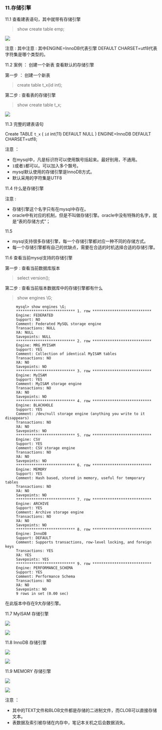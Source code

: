 ### 11.存储引擎

11.1 查看建表语句，其中就带有存储引擎
> show create table emp;

![](https://gitee.com/YunboCheng/imageBad/raw/master/image/20210608143726.png)

注意 : 其中注意 : 其中ENGINE=InnoDB代表引擎 DEFAULT CHARSET=utf8代表字符集是哪个类型的。

11.2 案例 ： 创建一个新表 查看默认的存储引擎

第一步 ： 创建一个新表
> create table t_x(id int);

第二步 : 查看表的存储引擎
> show create table t_x;

![](https://gitee.com/YunboCheng/imageBad/raw/master/image/20210608144319.png)

11.3 完整的建表语句

Create  TABLE `t_x` (
`id` int(11) DEFAULT NULL
) ENGINE=InnoDB DEFAULT CHARSET=utf8;

注意 ：
- 在mysql中，凡是标识符可以使用飘号括起来。最好别用，不通用。
- `1`或者``1``都可以。可以加入多个飘号。
- mysql默认使用的存储引擎是InnoDB方式。
- 默认采用的字符集是UTF8

11.4 什么是存储引擎

注意 :
- 存储引擎这个名字只有在mysql中存在。
- oracle中有对应的机制，但是不叫做存储引擎。oracle中没有特殊的名字，就是“表的存储方式”；

11.5
- mysql支持很多存储引擎，每一个存储引擎都对应一种不同的存储方式。
- 每一个存储引擎都有自己的优缺点，需要在合适的时机选择合适的存储引擎。

11.6 查看当前mysql支持的存储引擎

第一步 : 查看当前数据库版本
> select version();

第二步 : 查看当前版本数据库中的存储引擎都有什么
> show engines \G;

         mysql> show engines \G;
         *************************** 1. row ***************************
         Engine: FEDERATED
         Support: NO
         Comment: Federated MySQL storage engine
         Transactions: NULL
         XA: NULL
         Savepoints: NULL
         *************************** 2. row ***************************
         Engine: MRG_MYISAM
         Support: YES
         Comment: Collection of identical MyISAM tables
         Transactions: NO
         XA: NO
         Savepoints: NO
         *************************** 3. row ***************************
         Engine: MyISAM
         Support: YES
         Comment: MyISAM storage engine
         Transactions: NO
         XA: NO
         Savepoints: NO
         *************************** 4. row ***************************
         Engine: BLACKHOLE
         Support: YES
         Comment: /dev/null storage engine (anything you write to it disappears)
         Transactions: NO
         XA: NO
         Savepoints: NO
         *************************** 5. row ***************************
         Engine: CSV
         Support: YES
         Comment: CSV storage engine
         Transactions: NO
         XA: NO
         Savepoints: NO
         *************************** 6. row ***************************
         Engine: MEMORY
         Support: YES
         Comment: Hash based, stored in memory, useful for temporary tables
         Transactions: NO
         XA: NO
         Savepoints: NO
         *************************** 7. row ***************************
         Engine: ARCHIVE
         Support: YES
         Comment: Archive storage engine
         Transactions: NO
         XA: NO
         Savepoints: NO
         *************************** 8. row ***************************
         Engine: InnoDB
         Support: DEFAULT
         Comment: Supports transactions, row-level locking, and foreign keys
         Transactions: YES
         XA: YES
         Savepoints: YES
         *************************** 9. row ***************************
         Engine: PERFORMANCE_SCHEMA
         Support: YES
         Comment: Performance Schema
         Transactions: NO
         XA: NO
         Savepoints: NO
         9 rows in set (0.00 sec)

在此版本中存在9大存储引擎。

11.7 MyISAM 存储引擎

![](https://gitee.com/YunboCheng/imageBad/raw/master/image/20210608150937.png)

![](https://gitee.com/YunboCheng/imageBad/raw/master/image/20210608151015.png)

11.8 InnoDB 存储引擎

![](https://gitee.com/YunboCheng/imageBad/raw/master/image/20210608151220.png)

![](https://gitee.com/YunboCheng/imageBad/raw/master/image/20210608151313.png)

11.9 MEMORY 存储引擎

![](https://gitee.com/YunboCheng/imageBad/raw/master/image/20210608151436.png)

![](https://gitee.com/YunboCheng/imageBad/raw/master/image/20210608151844.png)

注意 ：
- 其中的TEXT文件和BLOB文件都是存储的二进制文件，而CLOB可以直接存储文本。
- 表数据及索引被存储在内存中，笔记本关机之后会数据消失。
